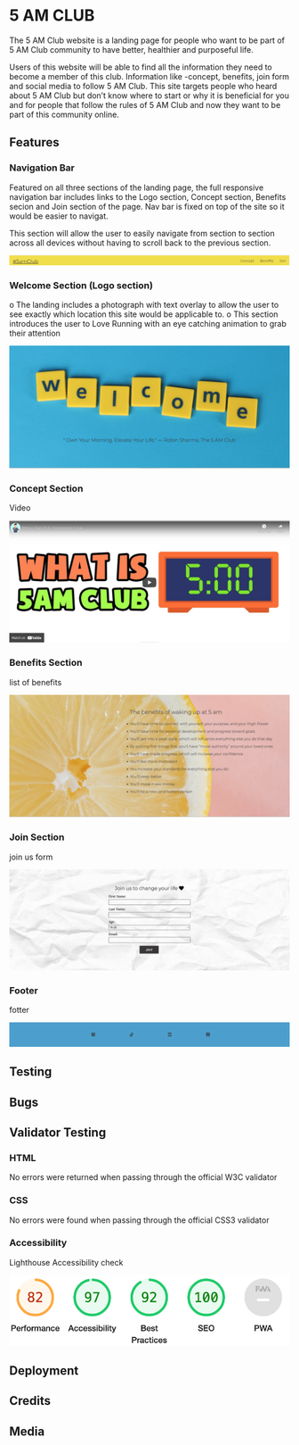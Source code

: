 # 5 AM CLUB 


The 5 AM Club website is a landing page for people who want to be part of 5 AM Club community to have better, healthier and purposeful life.

Users of this website will be able to find all the information they need to become a member of this club. Information like -concept, benefits, join form and social media to follow 5 AM Club. This site targets people who heard about 5 AM Club but don’t know where to start or why it is beneficial for you and for people that follow the rules of 5 AM Club and now they want to be part of this community online.

## Features

### Navigation Bar

Featured on all three sections of the landing page, the full responsive navigation bar includes links to the Logo section, Concept section, Benefits secion and Join section of the page. Nav bar is fixed on top of the site so it would be easier to navigat.

This section will allow the user to easily navigate from section to section across all devices without having to scroll back to the previous section.

![navbar](/assets/images/nav_bar.png)

### Welcome Section (Logo section)

o	The landing includes a photograph with text overlay to allow the user to see exactly which location this site would be applicable to.
o	This section introduces the user to Love Running with an eye catching animation to grab their attention

![welcome_section](/assets/images/welcome_section.png)

### Concept Section

Video

![Concept_section](/assets/images/concept_section.png)


### Benefits Section 

list of benefits

![Benefits_section](/assets/images/bemefits_section.png)


### Join Section

join us form

![Join_section](/assets/images/join_section.png)

### Footer

fotter

![footer_section](/assets/images/footer.png)


## Testing 

## Bugs

## Validator Testing

### HTML 
No errors were returned when passing through the official W3C validator
### CSS
No errors were found when passing through the official CSS3 validator
### Accessibility
Lighthouse Accessibility check 

![lighthouse](/assets/images/lighthouse_check.png)

## Deployment

## Credits

## Media


